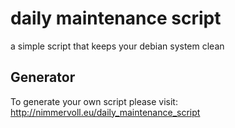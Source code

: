 # daily maintenance script
a simple script that keeps your debian system clean

## Generator

To generate your own script please visit: http://nimmervoll.eu/daily_maintenance_script